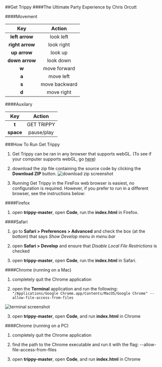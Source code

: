 ##Get Trippy
####The Ultimate Party Experience by Chris Orcutt

####Movement

  Key     |   Action
:--------:|:--------:
**left arrow**  | look left
**right arrow** | look right
**up arrow**    | look up
**down arrow**  | look down
**w**     | move forward
**a**     | move left
**s**     | move backward
**d**     | move right

####Auxilary

 Key  | Action
:----:|:--------:
**t** | GET TRIPPY
**space** | pause/play 

###How To Run Get Trippy

1. Get Trippy can be ran in any browser that supports webGL. (To see if your computer supports webGL, go [here](https://get.webgl.org/))

2. download the zip file containing the source code by clicking the **Download ZIP** button. ![download zip screenshot](https://raw.githubusercontent.com/orcudy/trippy/master/tutorialmages/Screen%20Shot%202015-05-11%20at%201.43.22%20PM.png)

3. Running Get Trippy in the FireFox web browser is easiest, no configuration is required. However, if you prefer to run in a different browser, see the instructions below:

####Firefox
1. open **trippy-master**, open **Code**, run the **index.html** in Firefox.

####Safari
1. go to **Safari > Preferences > Advanced** and check the box (at the bottom) that says *Show Develop menu in menu bar*

2. open **Safari > Develop** and ensure that *Disable Local File Restrictions* is checked

3. open **trippy-master**, open **Code**, run the **index.html** in Safari.

####Chrome (running on a Mac)
1. completely quit the Chrome application

2. open the **Terminal** application and run the following: `"/Applications/Google Chrome.app/Contents/MacOS/Google Chrome" --allow-file-access-from-files`

![terminal screenshot](https://raw.githubusercontent.com/orcudy/trippy/master/tutorialmages/Screen%20Shot%202015-05-11%20at%202.27.06%20PM.png)

3. open **trippy-master**, open **Code**, and run **index.html** in Chrome

####Chrome (running on a PC)
1. completely quit the Chrome application

2. find the path to the Chrome executable and run it with the flag: --allow-file-access-from-files

3. open **trippy-master**, open **Code**, and run **index.html** in Chrome
